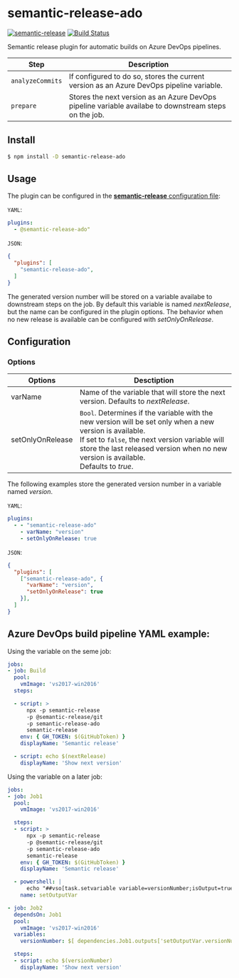 # semantic-release-ado

[![semantic-release](https://img.shields.io/badge/%20%20%F0%9F%93%A6%F0%9F%9A%80-semantic--release-e10079.svg)](https://github.com/semantic-release/semantic-release)
[![Build Status](https://klluch.visualstudio.com/semantic-release-ado/_apis/build/status/semantic-release-ado-CI?branchName=master)](https://klluch.visualstudio.com/semantic-release-ado/_build/latest?definitionId=10&branchName=master)

Semantic release plugin for automatic builds on Azure DevOps pipelines.

| Step             | Description |
|------------------|-------------|
| `analyzeCommits` | If configured to do so, stores the current version as an Azure DevOps pipeline variable. |
| `prepare`        | Stores the next version as an Azure DevOps pipeline variable availabe to downstream steps on the job. |

## Install

```bash
$ npm install -D semantic-release-ado
```

## Usage

The plugin can be configured in the [**semantic-release** configuration file](https://github.com/semantic-release/semantic-release/blob/master/docs/usage/configuration.md#configuration):

`YAML`:
```yaml
plugins:
  - @semantic-release-ado"
```

`JSON`:
```json
{
  "plugins": [
    "semantic-release-ado",
  ]
}
```

The generated version number will be stored on a variable availabe to downstream steps on the job.
By default this variable is named *nextRelease*, but the name can be configured in the plugin options.
The behavior when no new release is available can be configured with *setOnlyOnRelease*.

## Configuration

### Options

| **Options**      | **Desctiption**                                       |
|------------------|-------------------------------------------------------|
| varName          | Name of the variable that will store the next version. Defaults to *nextRelease*. |
| setOnlyOnRelease | `Bool`. Determines if the variable with the new version will be set only when a new version is available. <br> If set to `false`, the next version variable will store the last released version when no new version is available.<br> Defaults to *true*. |


The following examples store the generated version number in a variable named *version*.

`YAML`:
```yaml
plugins:
  - - "semantic-release-ado"
    - varName: "version"
    - setOnlyOnRelease: true
```

`JSON`:
```json
{
  "plugins": [
    ["semantic-release-ado", {
      "varName": "version",
      "setOnlyOnRelease": true
    }],
  ]
}
```

## Azure DevOps build pipeline YAML example:

Using the variable on the seme job:
```yaml
jobs:
- job: Build
  pool:
    vmImage: 'vs2017-win2016'
  steps:

  - script: >
      npx -p semantic-release
      -p @semantic-release/git
      -p semantic-release-ado
      semantic-release
    env: { GH_TOKEN: $(GitHubToken) }
    displayName: 'Semantic release'

  - script: echo $(nextRelease)
    displayName: 'Show next version'
```

Using the variable on a later job:
```yaml
jobs:
- job: Job1
  pool:
    vmImage: 'vs2017-win2016'

  steps:
  - script: >
      npx -p semantic-release
      -p @semantic-release/git
      -p semantic-release-ado
      semantic-release
    env: { GH_TOKEN: $(GitHubToken) }
    displayName: 'Semantic release'

  - powershell: |
      echo "##vso[task.setvariable variable=versionNumber;isOutput=true]$(nextRelease)"
    name: setOutputVar

- job: Job2
  dependsOn: Job1
  pool:
    vmImage: 'vs2017-win2016'
  variables:
    versionNumber: $[ dependencies.Job1.outputs['setOutputVar.versionNumber'] ]

  steps:
  - script: echo $(versionNumber)
    displayName: 'Show next version'
```
